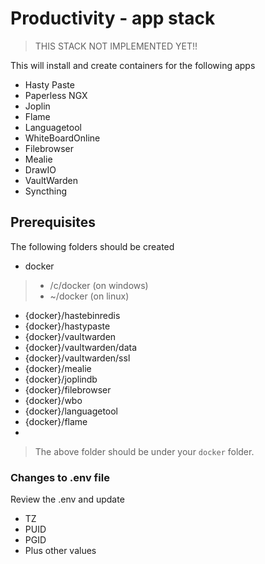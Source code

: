 # Productivity - app stack
>  
> THIS STACK NOT IMPLEMENTED YET!!
>  

This will install and create containers for the following apps
- Hasty Paste
- Paperless NGX
- Joplin
- Flame
- Languagetool
- WhiteBoardOnline
- Filebrowser
- Mealie
- DrawIO
- VaultWarden
- Syncthing


## Prerequisites
The following folders should be created
- docker
> - /c/docker (on windows)
> - ~/docker (on linux)
- {docker}/hastebinredis
- {docker}/hastypaste
- {docker}/vaultwarden
- {docker}/vaultwarden/data
- {docker}/vaultwarden/ssl
- {docker}/mealie
- {docker}/joplindb
- {docker}/filebrowser
- {docker}/wbo
- {docker}/languagetool
- {docker}/flame
- 
> The above folder should be under your `docker` folder.

### Changes to .env file
Review the .env and update
- TZ
- PUID
- PGID
- Plus other values
